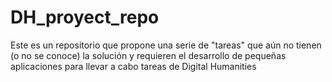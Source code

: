 # DH_proyect_repo
Este es un repositorio que propone una serie de "tareas" que aún no tienen (o no se conoce) la solución y requieren el desarrollo de pequeñas aplicaciones para llevar a cabo tareas de Digital Humanities
